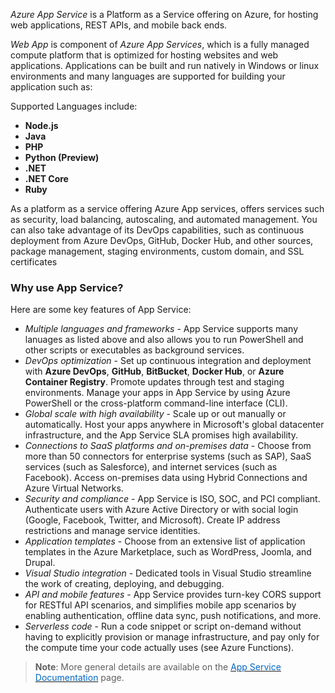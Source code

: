 
*Azure App Service* is a Platform as a Service offering on Azure, for hosting web applications, REST APIs, and mobile back ends. 

*Web App* is component of *Azure App Services*, which  is a fully managed compute platform that is optimized for hosting websites and web applications. Applications can be built and run natively in Windows or linux environments and many languages are supported for building your application such as:

Supported Languages include:
- **Node.js**
- **Java**
- **PHP**
- **Python (Preview)**
- **.NET**
- **.NET Core**
- **Ruby**

As a platform as a service offering Azure App services, offers services such as security, load balancing, autoscaling, and automated management. You can also take advantage of its DevOps capabilities, such as continuous deployment from Azure DevOps, GitHub, Docker Hub, and other sources, package management, staging environments, custom domain, and SSL certificates


### Why use App Service?
Here are some key features of App Service:
- *Multiple languages and frameworks* - App Service supports many lanuages as listed above and also allows you to run PowerShell and other scripts or executables as background services.
- *DevOps optimization* - Set up continuous integration and deployment with **Azure DevOps**, **GitHub**, **BitBucket**, **Docker Hub**, or **Azure Container Registry**. Promote updates through test and staging environments. Manage your apps in App Service by using Azure PowerShell or the cross-platform command-line interface (CLI).
- *Global scale with high availability* - Scale up or out manually or automatically. Host your apps anywhere in Microsoft's global datacenter infrastructure, and the App Service SLA promises high availability.
- *Connections to SaaS platforms and on-premises data* - Choose from more than 50 connectors for enterprise systems (such as SAP), SaaS services (such as Salesforce), and internet services (such as Facebook). Access on-premises data using Hybrid Connections and Azure Virtual Networks.
- *Security and compliance* - App Service is ISO, SOC, and PCI compliant. Authenticate users with Azure Active Directory or with social login (Google, Facebook, Twitter, and Microsoft). Create IP address restrictions and manage service identities.
- *Application templates* - Choose from an extensive list of application templates in the Azure Marketplace, such as WordPress, Joomla, and Drupal.
- *Visual Studio integration* - Dedicated tools in Visual Studio streamline the work of creating, deploying, and debugging.
- *API and mobile features* - App Service provides turn-key CORS support for RESTful API scenarios, and simplifies mobile app scenarios by enabling authentication, offline data sync, push notifications, and more.
- *Serverless code* - Run a code snippet or script on-demand without having to explicitly provision or manage infrastructure, and pay only for the compute time your code actually uses (see Azure Functions).
 

> **Note**: More general details are available on the <a href="https://docs.microsoft.com/en-us/azure/app-service/" target="_blank"><span style="color: #0066cc;" color="#0066cc">App Service Documentation</span></a> page.